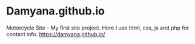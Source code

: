# Damyana.github.io
Motorcycle Site - My first site project.
Here I use html, css, js and php for contact info.
https://damyana.github.io/
